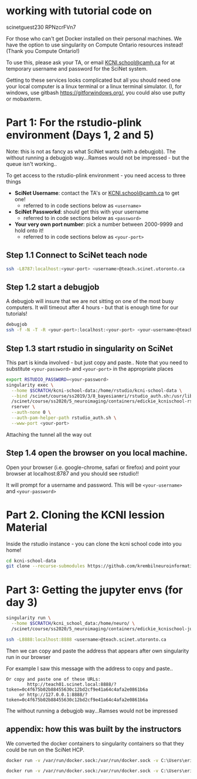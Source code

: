 # working with tutorial code on

scinetguest230 RPNzcrFVn7

For those who can't get Docker installed on their personal machines. We have the option to use singularity on Compute Ontario resources instead! (Thank you Compute Ontario!)

To use this, please ask your TA, or email KCNI.school@camh.ca for at temporary username and password for the SciNet system.

Getting to these services looks complicated but all you should need one your local computer is a linux terminal or a linux terminal simulator. (I, for windows, use gitbash https://gitforwindows.org/, you could also use putty or mobaxterm.

# Part 1: For the rstudio-plink environment (Days 1, 2 and 5)

Note: this is not as fancy as what SciNet wants (with a debugjob). The without running a debugjob way...Ramses would not be impressed - but the queue isn't working..

To get access to the rstudio-plink environment - you need access to three things

- **SciNet Username**: contact the TA's or KCNI.school@camh.ca to get one!
    - referred to in code sections below as `<username>`
- **SciNet Passworkd**: should get this with your username
    - referred to in code sections below as `<password>`
- **Your very own port number**: pick a number between 2000-9999 and hold onto it!
    - referred to in code sections below as `<your-port>`

## Step 1.1 Connect to SciNet teach node

```sh
ssh -L8787:localhost:<your-port> <username>@teach.scinet.utoronto.ca
```

## Step 1.2 start a debugjob

A debugjob will insure that we are not sitting on one of the most busy computers. It will timeout after 4 hours - but that is enough time for our tutorials!

```sh
debugjob
ssh -f -N -T -R <your-port>:localhost:<your-port> <your-username>@teach.scinet.utoronto.ca
```

## Step 1.3 start rstudio in singularity on SciNet

This part is kinda involved - but just copy and paste..
Note that you need to substitute `<your-password>` and `<your-port>` in the appropriate places

```sh
export RSTUDIO_PASSWORD=<your-password>
singularity exec \
  --home $SCRATCH/kcni-school-data:/home/rstudio/kcni-school-data \
  --bind /scinet/course/ss2019/3/8_bayesianmri/rstudio_auth.sh:/usr/lib/rstudio-server/bin/rstudio_auth.sh \
  /scinet/course/ss2020/5_neuroimaging/containers/edickie_kcnischool-rstudio_latest-2020-06-26-a07309756986.sif \
  rserver \
  --auth-none 0 \
  --auth-pam-helper-path rstudio_auth.sh \
  --www-port <your-port>
```

Attaching the tunnel all the way out

## Step 1.4 open the browser on you local machine.

Open your browser (i.e. google-chrome, safari or firefox) and point your browser at localhost:8787 and you should see rstudio!!

It will prompt for a username and password. This will be `<your-username>` and `<your-password>`


# Part 2. Cloning the KCNI lession Material

Inside the rstudio instance - you can clone the kcni school code into you home!

```sh
cd kcni-school-data
git clone --recurse-submodules https://github.com/krembilneuroinformatics/kcni-school-lessons.git
```

# Part 3: Getting the jupyter envs (for day 3)

```sh
singularity run \
  --home $SCRATCH/kcni_school_data:/home/neuro/ \
  /scinet/course/ss2020/5_neuroimaging/containers/edickie_kcnischool-jupyter_latest-2020-06-30-80999c06ecbb.sif
```

```sh
ssh -L8888:localhost:8888 <username>@teach.scinet.utoronto.ca
```

Then we can copy and paste the address that appears after own singularity run in our browser

For example I saw this message with the address to copy and paste..
```
Or copy and paste one of these URLs:
        http://teach01.scinet.local:8888/?token=0c4f675b02b88455630c12bd2cf9e41a64c4afa2e0861b6a
     or http://127.0.0.1:8888/?token=0c4f675b02b88455630c12bd2cf9e41a64c4afa2e0861b6a
```


The without running a debugjob way...Ramses would not be impressed


## appendix: how this was built by the instructors

We converted the docker containers to singularity containers so that they could be run on the SciNet HCP.

```sh
docker run -v /var/run/docker.sock:/var/run/docker.sock -v C:\Users\erin_dickie\data:/output --privileged -t --rm quay.io/singularity/docker2singularity edickie/kcnischool-rstudio:latest
```

```sh
docker run -v /var/run/docker.sock:/var/run/docker.sock -v C:\Users\erin_dickie\data:/output --privileged -t --rm quay.io/singularity/docker2singularity edickie/kcnischool-jupyter:latest
```
